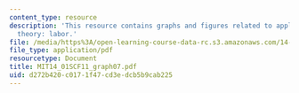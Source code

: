 ```yaml
---
content_type: resource
description: 'This resource contains graphs and figures related to applying consumer
  theory: labor.'
file: /media/https%3A/open-learning-course-data-rc.s3.amazonaws.com/14-01sc-principles-of-microeconomics-fall-2011/d272b420c0171f47cd3edcb5b9cab225_MIT14_01SCF11_graph07.pdf
file_type: application/pdf
resourcetype: Document
title: MIT14_01SCF11_graph07.pdf
uid: d272b420-c017-1f47-cd3e-dcb5b9cab225
---
```

